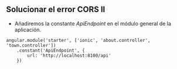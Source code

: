 ## Solucionar el error CORS II

- Añadiremos la constante *ApiEndpoint* en el módulo general de la aplicación.

```
angular.module('starter', ['ionic', 'about.controller', 'town.controller'])
    .constant('ApiEndpoint', {
        url: 'http://localhost:8100/api'
    })
```
